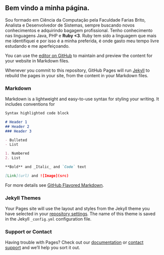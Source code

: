 ## Bem vindo a minha página. 

Sou formado em Ciência da Computação pela Faculdade Farias Brito, Analista e Desenvolvedor de Sistemas, sempre buscando novos conhecimentos e adquirindo bagagem profissional. Tenho conhecimento nas linguagens Java, PHP e **Ruby <3**. Ruby tem sido a linguagem que mais me identifiquei e por isso é a minha preferida, é onde gasto meu tempo livre estudando e me aperfeiçoando. 

You can use the [editor on GitHub](https://github.com/erissonpeixoto/erissonpeixoto/edit/master/index.md) to maintain and preview the content for your website in Markdown files.

Whenever you commit to this repository, GitHub Pages will run [Jekyll](https://jekyllrb.com/) to rebuild the pages in your site, from the content in your Markdown files.

### Markdown

Markdown is a lightweight and easy-to-use syntax for styling your writing. It includes conventions for

```markdown
Syntax highlighted code block

# Header 1
## Header 2
### Header 3

- Bulleted
- List

1. Numbered
2. List

**Bold** and _Italic_ and `Code` text

[Link](url) and ![Image](src)
```

For more details see [GitHub Flavored Markdown](https://guides.github.com/features/mastering-markdown/).

### Jekyll Themes

Your Pages site will use the layout and styles from the Jekyll theme you have selected in your [repository settings](https://github.com/erissonpeixoto/erissonpeixoto/settings). The name of this theme is saved in the Jekyll `_config.yml` configuration file.

### Support or Contact

Having trouble with Pages? Check out our [documentation](https://help.github.com/categories/github-pages-basics/) or [contact support](https://github.com/contact) and we’ll help you sort it out.
